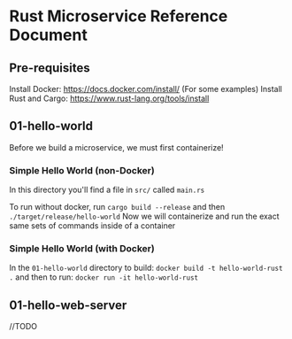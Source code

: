 # Rust Microservice Reference Document

## Pre-requisites

Install Docker: https://docs.docker.com/install/
(For some examples)
Install Rust and Cargo: https://www.rust-lang.org/tools/install

## 01-hello-world
Before we build a microservice, we must first containerize! 

### Simple Hello World (non-Docker)
In this directory you'll find a file in `src/` called `main.rs` 

To run without docker, run `cargo build --release` and then `./target/release/hello-world` 
Now we will containerize and run the exact same sets of commands inside of a container 

### Simple Hello World (with Docker)

In the `01-hello-world` directory to build:
`docker build -t hello-world-rust .` 
and then to run: 
`docker run -it hello-world-rust`

## 01-hello-web-server
//TODO
